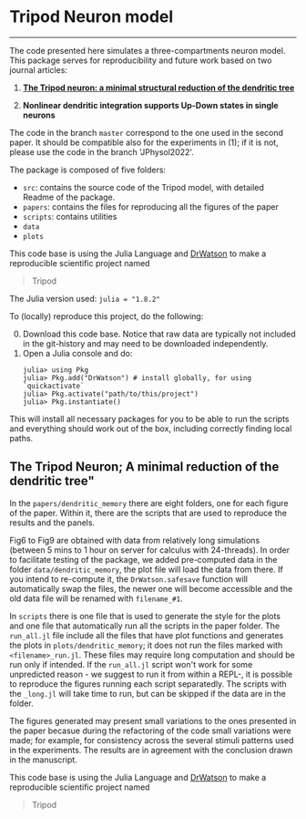 # Tripod Neuron model
-------------

The code presented here simulates a three-compartments neuron model. This package serves for reproducibility and future work based on two journal articles:


1. [__The Tripod neuron: a minimal structural reduction of the dendritic tree__](https://physoc.onlinelibrary.wiley.com/doi/10.1113/JP283399)

2. __Nonlinear dendritic integration supports Up-Down states in single neurons__

The code in the branch `master` correspond to the one used in the second paper. It should be compatible also for the experiments in (1); if it is not, please use the code in the branch 'JPhysol2022'.

The package is composed of five folders:

- `src`: contains the source code of the Tripod model, with detailed Readme of the package.
- `papers`: contains the files for reproducing all the figures of the paper
- `scripts`: contains utilities
- `data`
- `plots`


This code base is using the Julia Language and [DrWatson](https://juliadynamics.github.io/DrWatson.jl/stable/) to make a reproducible scientific project named
> Tripod
> 
The Julia version used: `julia = "1.8.2"`

To (locally) reproduce this project, do the following:

0. Download this code base. Notice that raw data are typically not included in the
   git-history and may need to be downloaded independently.
1. Open a Julia console and do:
   ```
   julia> using Pkg
   julia> Pkg.add("DrWatson") # install globally, for using `quickactivate`
   julia> Pkg.activate("path/to/this/project")
   julia> Pkg.instantiate()
   ```

This will install all necessary packages for you to be able to run the scripts and
everything should work out of the box, including correctly finding local paths.



## The Tripod Neuron; A minimal reduction of the dendritic tree"

In the `papers/dendritic_memory` there are eight folders, one for each figure of the paper. Within it, there are the scripts that are used to reproduce the results and the panels.

Fig6 to Fig9 are obtained with data from relatively long simulations (between 5 mins to 1 hour on server for calculus with 24-threads). In order to facilitate testing of the package, we added pre-computed data in the folder `data/dendritic_memory`, the plot file will load the data from there. 
If you intend to re-compute it, the `DrWatson.safesave` function will automatically swap the files, the newer one will become accessible and the old data file will be renamed with `filename_#1`.

In `scripts` there is one file that is used to generate the style for the plots and one file that automatically run all the scripts in the paper folder.
The `run_all.jl` file include all the files that have plot functions and generates the plots in `plots/dendritic_memory`; it does not run the files marked with `<filename>_run.jl`. These files may require long computation and should be run only if intended.
If the `run_all.jl` script won't work for some unpredicted reason - we suggest to run it from within a REPL-, it is possible to reproduce the figures running each script separatedly. The scripts with the `_long.jl` will take time to run, but can be skipped if the data are in the folder.

The figures generated may present small variations to the ones presented in the paper becasue during the refactoring of the code small variations were made; for example, for consistency across the several stimuli patterns used in the experiments. The results are in agreement with the conclusion drawn in the manuscript.

This code base is using the Julia Language and [DrWatson](https://juliadynamics.github.io/DrWatson.jl/stable/) to make a reproducible scientific project named
> Tripod
